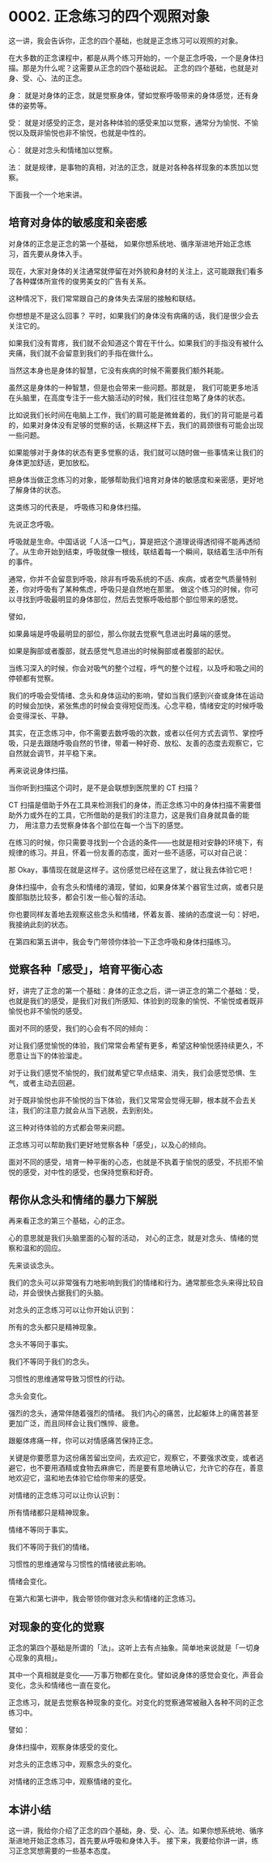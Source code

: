 # 0002. 正念练习的四个观照对象

这一讲，我会告诉你，正念的四个基础，也就是正念练习可以观照的对象。

在大多数的正念课程中，都是从两个练习开始的，一个是正念呼吸，一个是身体扫描。那是为什么呢？这需要从正念的四个基础说起。
正念的四个基础，也就是对身、受、心、法的正念。

身： 就是对身体的正念，就是觉察身体，譬如觉察呼吸带来的身体感觉，还有身体的姿势等。

受： 就是对感受的正念，是对各种体验的感受来加以觉察，通常分为愉悦、不愉悦以及既非愉悦也非不愉悦，也就是中性的。

心： 就是对念头和情绪加以觉察。

法： 就是规律，是事物的真相，对法的正念，就是对各种各样现象的本质加以觉察。

下面我一个一个地来讲。

## 培育对身体的敏感度和亲密感
对身体的正念是正念的第一个基础， 如果你想系统地、循序渐进地开始正念练习，首先要从身体入手。

现在，大家对身体的关注通常就停留在对外貌和身材的关注上，这可能跟我们看多了各种媒体所宣传的俊男美女的广告有关系。

这种情况下，我们常常跟自己的身体失去深层的接触和联结。

你想想是不是这么回事？ 平时，如果我们的身体没有病痛的话，我们是很少会去关注它的。

如果我们没有胃疼，我们就不会知道这个胃在干什么。如果我们的手指没有被什么夹痛，我们就不会留意到我们的手指在做什么。

当然这本身也是身体的智慧，它没有疾病的时候不需要我们额外耗能。

虽然这是身体的一种智慧，但是也会带来一些问题。那就是， 我们可能更多地活在头脑里，在高度专注于一些大脑活动的时候，我们往往忽略了身体的状态。

比如说我们长时间在电脑上工作，我们的肩可能是微耸着的，我们的背可能是弓着的，如果对身体没有足够的觉察的话，长期这样下去，我们的肩颈很有可能会出现一些问题。

如果能够对于身体的状态有更多觉察的话，我们就可以随时做一些事情来让我们的身体更加舒适，更加放松。

把身体当做正念练习的对象，能够帮助我们培育对身体的敏感度和亲密感，更好地了解身体的状态。

这类练习的代表是， 呼吸练习和身体扫描。

先说正念呼吸。

呼吸就是生命。中国话说「人活一口气」，算是把这个道理说得透彻得不能再透彻了。从生命开始到结束，呼吸就像一根线，联结着每一个瞬间，联结着生活中所有的事件。

通常，你并不会留意到呼吸，除非有呼吸系统的不适、疾病，或者空气质量特别差，你对呼吸有了某种焦虑，呼吸只是自然地在那里。
做这个练习的时候，你可以寻找到呼吸最明显的身体部位，然后去觉察呼吸给那个部位带来的感觉。

譬如，

如果鼻端是呼吸最明显的部位，那么你就去觉察气息进出时鼻端的感觉。

如果是胸部或者腹部，就去感觉气息进出的时候胸部或者腹部的起伏。

当练习深入的时候，你会对吸气的整个过程，呼气的整个过程，以及呼和吸之间的停顿都有觉察。

我们的呼吸会受情绪、念头和身体运动的影响，譬如当我们感到兴奋或身体在运动的时候会加快，紧张焦虑的时候会变得短促而浅。心念平稳，情绪安定的时候呼吸会变得深长、平静。

其实，在正念练习中，你不需要去数呼吸的次数，或者以任何方式去调节、掌控呼吸，只是去跟随呼吸自然的节律，带着一种好奇、放松、友善的态度去观察它，它自然就会调节，并平稳下来。

再来说说身体扫描。

当你听到扫描这个词时，是不是会联想到医院里的 CT 扫描？

CT 扫描是借助于外在工具来检测我们的身体，而正念练习中的身体扫描不需要借助外力或外在的工具，它所借助的是我们的注意力，这是我们自身就具备的能力， 用注意力去觉察身体各个部位在每一个当下的感觉。

在练习的时候，你只需要寻找到一个合适的条件——也就是相对安静的环境下，有规律的练习。并且，怀着一份友善的态度，面对一些不适感，可以对自己说：

那 Okay，事情现在就是这样子。这份感觉已经在这里了，就让我去体验它吧！

身体扫描中，会有念头和情绪的涌现，譬如，如果身体某个器官生过病，或者只是腹部脂肪比较多，都会引发一些心智的活动。

你也要同样友善地去观察这些念头和情绪，怀着友善、接纳的态度说一句：好吧，我接纳此刻的状态。

在第四和第五讲中，我会专门带领你体验一下正念呼吸和身体扫描练习。

## 觉察各种「感受」，培育平衡心态
好，讲完了正念的第一个基础：身体的正念之后，讲一讲正念的第二个基础：受，也就是我们的感受，是我们对我们所感知、体验到的现象的愉悦、不愉悦或者既非愉悦也非不愉悦的感受。

面对不同的感受，我们的心会有不同的倾向：

对让我们感觉愉悦的体验，我们常常会希望有更多，希望这种愉悦感持续更久，不愿意让当下的体验溜走。

对于让我们感觉不愉悦的，我们就希望它早点结束、消失，我们会感觉恐惧、生气，或者主动去回避。

对于既非愉悦也非不愉悦的当下体验，我们又常常会觉得无聊，根本就不会去关注，我们的注意力就会从当下逃脱，去到别处。

这三种对待体验的方式都会带来问题。

正念练习可以帮助我们更好地觉察各种「感受」，以及心的倾向。 

面对不同的感受，培育一种平衡的心态，也就是不执着于愉悦的感受，不抗拒不愉悦的感受，对中性的感受，也保持觉察和好奇。

## 帮你从念头和情绪的暴力下解脱
再来看正念的第三个基础，心的正念。

心的意思就是我们头脑里面的心智的活动， 对心的正念，就是对念头、情绪的觉察和温和的回应。

先来谈谈念头。

我们的念头可以非常强有力地影响到我们的情绪和行为。通常那些念头来得比较自动，并会很快占据我们的头脑。

对念头的正念练习可以让你开始认识到：

所有的念头都只是精神现象。

念头不等同于事实。

我们不等同于我们的念头。

习惯性的思维通常导致习惯性的行动。

念头会变化。

强烈的念头，通常伴随着强烈的情绪。 我们内心的痛苦，比起躯体上的痛苦甚至更加广泛，而且同样会让我们憔悴、疲惫。

跟躯体疼痛一样，你可以对情感痛苦保持正念。

关键是你要愿意为这份痛苦留出空间，去欢迎它，观察它，不要强求改变，或者逃避它，也不要用酒精或食物去麻痹它，而是要有意地确认它，允许它的存在，善意地欢迎它，温和地去体验它给你带来的感受。

对情绪的正念练习可以让你认识到：

所有情绪都只是精神现象。

情绪不等同于事实。

我们不等同于我们的情绪。

习惯性的思维通常与习惯性的情绪彼此影响。

情绪会变化。

在第六和第七讲中，我会带领你做对念头和情绪的正念练习。

## 对现象的变化的觉察
正念的第四个基础是所谓的「法」。这听上去有点抽象。简单地来说就是「一切身心现象的真相」。

其中一个真相就是变化——万事万物都在变化。譬如说身体的感觉会变化，声音会变化，念头和情绪也一直在变化。

正念练习，就是去觉察各种现象的变化。对变化的觉察通常被融入各种不同的正念练习中。

譬如：

身体扫描中，观察身体感受的变化。

对念头的正念练习中，观察念头的变化。

对情绪的正念练习中，观察情绪的变化。

## 本讲小结
这一讲，我给你介绍了正念的四个基础，身、受、心、法。如果你想系统地、循序渐进地开始正念练习，首先要从呼吸和身体入手。
接下来，我要给你讲一讲，练习正念冥想需要的一些基本态度。



